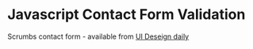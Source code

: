 # Javascript Contact Form Validation

Scrumbs contact form - available from [UI Deseign daily](https://uidesigndaily.com/)
